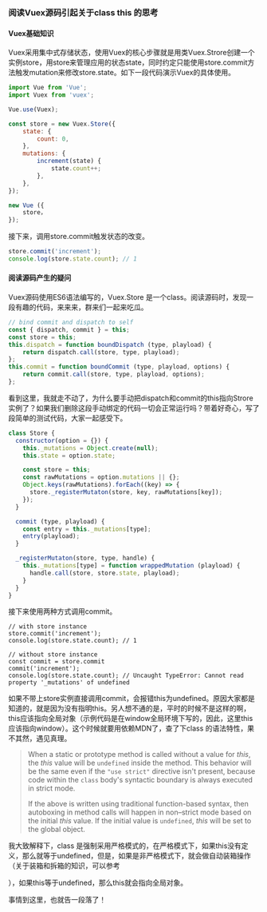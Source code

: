 ### 阅读Vuex源码引起关于class  this 的思考

#### Vuex基础知识

Vuex采用集中式存储状态，使用Vuex的核心步骤就是用类Vuex.Strore创建一个实例store，用store来管理应用的状态state，同时约定只能使用store.commit方法触发mutation来修改store.state。如下一段代码演示Vuex的具体使用。

```javascript
import Vue from 'Vue';
import Vuex from 'vuex';

Vue.use(Vuex);

const store = new Vuex.Store({
    state: {
        count: 0,
    },
    mutations: {
        increment(state) {
            state.count++;
        },
    },
}); 

new Vue ({
    store，
});
```

接下来，调用store.commit触发状态的改变。

```javascript
store.commit('increment');
console.log(store.state.count); // 1
```



#### 阅读源码产生的疑问

Vuex源码使用ES6语法编写的，Vuex.Store 是一个class。阅读源码时，发现一段有趣的代码，来来来，群来们一起来吃瓜。

```javascript
// bind commit and dispatch to self
const { dispatch, commit } = this;
const store = this;
this.dispatch = function boundDispatch (type, playload) {
    return dispatch.call(store, type, playload);
};
this.commit = function boundCommit (type, playload, options) {
    return commit.call(store, type, playload, options);
};
```

看到这里，我就走不动了，为什么要手动把dispatch和commit的this指向Strore实例了？如果我们删除这段手动绑定的代码一切会正常运行吗？带着好奇心，写了段简单的测试代码，大家一起感受下。

```javascript
class Store {
  constructor(option = {}) {
    this._mutations = Object.create(null);
    this.state = option.state;

    const store = this;
    const rawMutations = option.mutations || {};
    Object.keys(rawMutations).forEach((key) => {
      store._registerMutaton(store, key, rawMutations[key]);
    });
  }

  commit (type, playload) {
    const entry = this._mutations[type];
    entry(playload);
  }

  _registerMutaton(store, type, handle) {
    this._mutations[type] = function wrappedMutation (playload) {
      handle.call(store, store.state, playload);
    }
  }
}
```

接下来使用两种方式调用commit。

```
// with store instance
store.commit('increment');
console.log(store.state.count); // 1

// without store instance
const commit = store.commit
commit('increment');
console.log(store.state.count); // Uncaught TypeError: Cannot read property '_mutations' of undefined
```

如果不带上store实例直接调用commit，会报错this为undefined。原因大家都是知道的，就是因为没有指明this。另人想不通的是，平时的时候不是这样的啊，this应该指向全局对象（示例代码是在window全局环境下写的，因此，这里this应该指向window）。这个时候就要用依赖MDN了，查了下class 的语法特性，果不其然，遇见真理。

[下面摘自MDN的关于class的描述：]: https://developer.mozilla.org/en-US/docs/Web/JavaScript/Reference/Classes

> When a static or prototype method is called without a value for *this*, the *this* value will be `undefined` inside the method. This behavior will be the same even if the `"use strict"` directive isn't present, because code within the `class` body's syntactic boundary is always executed in strict mode. 
>
> If the above is written using traditional function-based syntax, then autoboxing in method calls will happen in non–strict mode based on the initial *this* value. If the initial value is `undefined`, *this* will be set to the global object.

 我大致解释下，class 是强制采用严格模式的，在严格模式下，如果this没有定义，那么就等于undefined，但是，如果是非严格模式下，就会做自动装箱操作（关于装箱和拆箱的知识，可以参考

[You Don&#39;t Know JS: Coercion]: https://github.com/getify/You-Dont-Know-JS/blob/master/types%20%26%20grammar/ch4.md

），如果this等于undefined，那么this就会指向全局对象。

事情到这里，也就告一段落了！